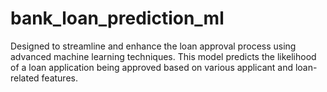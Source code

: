 # bank_loan_prediction_ml
Designed to streamline and enhance the loan approval process using advanced machine learning techniques. This model predicts the likelihood of a loan application being approved based on various applicant and loan-related features.
